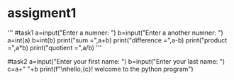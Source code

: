 # assigment1
'''
#task1
a=input("Enter a numner: ")
b=input("Enter a  another numner: ")
a=int(a)
b=int(b)
print("sum =",a+b)
print("difference =",a-b)
print("product =",a*b)
print("quotient =",a/b)
'''

#task2
a=input("Enter your first name: ")
b=input("Enter your last name: ")
c=a+" "+b
print(f"\nhello,{c}! welcome to the python program")
